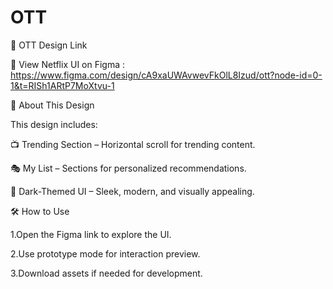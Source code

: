 # OTT

🔗 OTT Design Link

🔗 View Netflix UI on Figma : https://www.figma.com/design/cA9xaUWAvwevFkOlL8Izud/ott?node-id=0-1&t=RISh1ARtP7MoXtvu-1


📖 About This Design

This design includes:


📺 Trending Section – Horizontal scroll for trending content.

🎭 My List – Sections for personalized recommendations.

🌙 Dark-Themed UI – Sleek, modern, and visually appealing.


🛠 How to Use


1.Open the Figma link to explore the UI.

2.Use prototype mode for interaction preview.

3.Download assets if needed for development.
